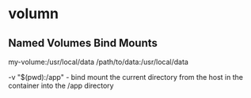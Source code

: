 # volumn

## Named Volumes Bind Mounts

my-volume:/usr/local/data	/path/to/data:/usr/local/data

-v "$(pwd):/app" - bind mount the current directory from the host in the container into the /app directory